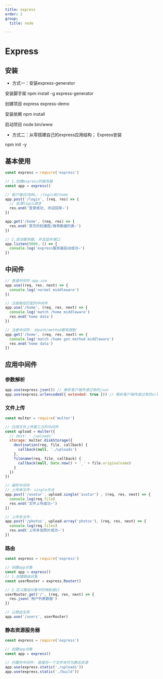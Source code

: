 ```yaml
---
title: express
order: 2
group:
  title: node

---
```


# Express



##  安装

- 方式一：安装express-generator 

安装脚手架 npm install -g express-generator 

创建项目 express express-demo 

安装依赖 npm install 

启动项目 node bin/www 

- 方式二：从零搭建自己的express应用结构； Express安装 

npm init -y

## 基本使用

```js
const express = require('express')

// 1.创建express的服务器
const app = express()

// 客户端访问URL: /login和/home
app.post('/login', (req, res) => {
  // 处理login请求
  res.end('登录成功, 欢迎回来~')
})

app.get('/home', (req, res) => {
  res.end('首页的轮播图/推荐数据列表~')
})

// 2.启动服务器, 并且监听端口
app.listen(9000, () => {
  console.log('express服务器启动成功~')
})
```

## 中间件

```js
// 普通中间件 app.use
app.use((req, res, next) => {
  console.log('normal middleware')
})

// 注册路径匹配的中间件
app.use('/home', (req, res, next) => {
  console.log('match /home middleware')
  res.end('home data')
})

// 注册中间件: 对path/method都有限制
app.get('/home', (req, res, next) => {
  console.log('match /home get method middleware')
  res.end('home data')
})
```

## 应用中间件

### 参数解析

```js
app.use(express.json()) // 解析客户端传递过来的json
app.use(express.urlencoded({ extended: true })) // 解析客户端传递过来的urlencoded
```

### 文件上传

```js
const multer = require('multer')

// 应用文件上传第三方的中间件
const upload = multer({
  // dest: './uploads'
  storage: multer.diskStorage({
    destination(req, file, callback) {
      callback(null, './uploads')
    },
    filename(req, file, callback) {
      callback(null, Date.now() + '_' + file.originalname)
    }
  })
})

// 编写中间件
// 上传单文件: single方法
app.post('/avatar', upload.single('avatar') , (req, res, next) => {
  console.log(req.file)
  res.end('文件上传成功~')
})

// 上传多文件: 
app.post('/photos', upload.array('photos'), (req, res, next) => {
  console.log(req.files)
  res.end('上传多张照片成功~')
})
```

### 路由

```js
const express = require('express')

// 创建app对象
const app = express()
// 1.创建路由对象
const userRouter = express.Router()

// 2.定义路由对象中的映射接口
userRouter.get('/', (req, res, next) => {
  res.json('用户列表数据')
})

// 让路由生效
app.use('/users', userRouter)
```

### 静态资源服务器

```js
const express = require('express')

// 创建app对象
const app = express()

// 内置的中间件: 直接将一个文件夹作为静态资源
app.use(express.static('./uploads'))
app.use(express.static('./build'))
```











